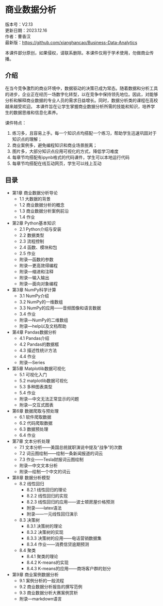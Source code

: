 # 商业数据分析

版本号：V2.13    
更新日期：2023.12.16  
作者：曹香汉  
最新版：https://github.com/xianghancao/Business-Data-Analytics  

本课件部分原创，如果侵权，请联系删除。本课件仅用于学术使用，勿做商业传播。


## 介绍

在当今竞争激烈的商业环境中，数据驱动的决策已成为常态。随着数据和分析工具的进步，企业正在经历一场数字化转型，以在竞争中保持领先地位。因此，对能够分析和解释商业数据的专业人员的需求日益增长。同时，数据分析类的课程在高校越来越受欢迎。
本课件旨在让学生掌握商业数据分析所需的技能和知识，培养学生的数据思维和信息化素养。

课件特点：
1. 练习多，且容易上手。每一个知识点均搭配一个练习，帮助学生迅速巩固对于知识点的理解；
2. 商业案例多，避免编程知识和商业场景脱离；
3. 图片多，大部分知识点应用可视化的方式，降低学习难度
4. 每章节均搭配有ipynb格式的代码课件，学生可以本地运行代码
5. 每章节均搭配在线互动网页，学生可以线上互动


## 目录
- 第1章 商业数据分析导论
  - 1.1 大数据的背景
  - 1.2 商业数据分析的概念
  - 1.3 商业数据分析案例前沿
  - 1.4 作业
- 第2章 Python基本知识
  - 2.1 Python介绍与安装
  - 2.2 数据类型
  - 2.3 流程控制
  - 2.4 函数、模块和包
  - 2.5 作业
  - 附录—函数的参数
  - 附录—更高效得编程
  - 附录—缩进和注释
  - 附录—输入输出
  - 附录—面向对象编程
- 第3章 NumPy科学计算
  - 3.1 NumPy介绍
  - 3.2 NumPy的一维数组
  - 3.3 NumPy的应用——音频图像和语言数据
  - 3.4 作业
  - 附录—NumPy的二维数组
  - 附录—help以及文档帮助
- 第4章 Pandas数据分析
  - 4.1 Pandas介绍
  - 4.2 Pandas的数据框
  - 4.3 描述性统计方法
  - 4.4 作业
  - 附录—Series
- 第5章 Matplotlib数据可视化
  - 5.1 可视化入门
  - 5.2 matplotlib数据可视化
  - 5.3 多种图表类型
  - 5.4 作业
  - 附录—中文无法正常显示的问题
  - 附录—交互式图表
- 第6章 数据爬取与预处理
  - 6.1 软件爬取数据
  - 6.2 代码爬取数据
  - 6.3 数据预处理
  - 6.4 作业
- 第7章 文本分析处理
  - 7.1 文本分析——美国总统就职演说中提及“战争”的次数
  - 7.2 词云图绘制——绘制一条新闻报道的词云
  - 7.3 作业——Tesla财报词云图绘制
  - 附录—中文文本分析
  - 附录—绘制一个中文的词云
- 第8章 数据分析模型
  - 8.2 线性回归
    - 8.2.1 线性回归的理论
    - 8.2.2 线性回归的实现
    - 8.2.3 线性回归的应用——波士顿房屋价格预测
    - 附录——latex语法
    - 附录——一元线性回归演示
  - 8.3 决策树
    - 8.3.1 决策树的理论
    - 8.3.2 决策树的实现
    - 8.3.3 决策树的应用——电话营销数据集
    - 8.3.4 作业——消费信贷逾期预测
  - 8.4 聚类
    - 8.4.1 聚类的理论
    - 8.4.2 K-means的实现
    - 8.4.3 K-means的应用——商场客户群的划分
- 第9章 商业案例数据分析
  - 9.1 案例分析的一般流程
  - 9.2 商业数据分析报告的撰写范例
  - 9.3 商业数据分析大赛案例赏析
  - 附录—markdown语言